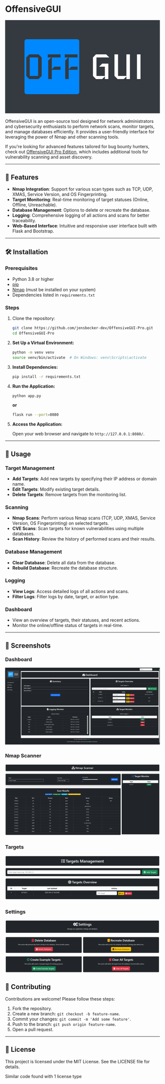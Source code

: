 # OffensiveGUI

![alt text](static/images/logo.png)

OffensiveGUI is an open-source tool designed for network administrators and cybersecurity enthusiasts to perform network scans, monitor targets, and manage databases efficiently. It provides a user-friendly interface for leveraging the power of Nmap and other scanning tools.

If you're looking for advanced features tailored for bug bounty hunters, check out [OffensiveGUI Pro Edition](https://github.com/jensbecker-dev/OffensiveGUI-Pro), which includes additional tools for vulnerability scanning and asset discovery.

---

## 🚀 Features

- **Nmap Integration**: Support for various scan types such as TCP, UDP, XMAS, Service Version, and OS Fingerprinting.
- **Target Monitoring**: Real-time monitoring of target statuses (Online, Offline, Unreachable).
- **Database Management**: Options to delete or recreate the database.
- **Logging**: Comprehensive logging of all actions and scans for better traceability.
- **Web-Based Interface**: Intuitive and responsive user interface built with Flask and Bootstrap.

---

## 🛠️ Installation

### Prerequisites

- Python 3.8 or higher
- [pip](https://pip.pypa.io/en/stable/)
- [Nmap](https://nmap.org/) (must be installed on your system)
- Dependencies listed in `requirements.txt`

### Steps

1. Clone the repository:
   ```bash
   git clone https://github.com/jensbecker-dev/OffensiveGUI-Pro.git
   cd OffensiveGUI-Pro
   ```

2. **Set Up a Virtual Environment:**
   ```bash
   python -m venv venv
   source venv/bin/activate  # On Windows: venv\Scripts\activate
   ```

3. **Install Dependencies:**
   ```bash
   pip install -r requirements.txt
   ```

4. **Run the Application:**
   ```bash
   python app.py
   ```

   **or**

   ```bash
   flask run --port=8080
   ```

5. **Access the Application:**

   Open your web browser and navigate to `http://127.0.0.1:8080/`.

---

## 📖 Usage

### Target Management
- **Add Targets**: Add new targets by specifying their IP address or domain name.
- **Edit Targets**: Modify existing target details.
- **Delete Targets**: Remove targets from the monitoring list.

### Scanning
- **Nmap Scans**: Perform various Nmap scans (TCP, UDP, XMAS, Service Version, OS Fingerprinting) on selected targets.
- **CVE Scans**: Scan targets for known vulnerabilities using multiple databases.
- **Scan History**: Review the history of performed scans and their results.

### Database Management
- **Clear Database**: Delete all data from the database.
- **Rebuild Database**: Recreate the database structure.

### Logging
- **View Logs**: Access detailed logs of all actions and scans.
- **Filter Logs**: Filter logs by date, target, or action type.

### Dashboard
- View an overview of targets, their statuses, and recent actions.
- Monitor the online/offline status of targets in real-time.

---

## 📸 Screenshots

### Dashboard

![alt text](screenshots/dashboard.png)

### Nmap Scanner

![alt text](screenshots/nmap.png)

### Targets

![alt text](screenshots/targets.png)

### Settings

![alt text](screenshots/settings.png)

## 🤝 Contributing

Contributions are welcome! Please follow these steps:

1. Fork the repository.
2. Create a new branch: `git checkout -b feature-name`.
3. Commit your changes: `git commit -m 'Add some feature'`.
4. Push to the branch: `git push origin feature-name`.
5. Open a pull request.

---

## 📜 License

This project is licensed under the MIT License. See the LICENSE file for details.


Similar code found with 1 license type